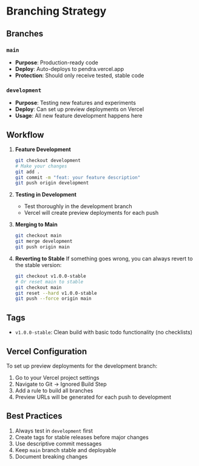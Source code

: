 # Branching Strategy

## Branches

### `main`
- **Purpose**: Production-ready code
- **Deploy**: Auto-deploys to pendra.vercel.app
- **Protection**: Should only receive tested, stable code

### `development`
- **Purpose**: Testing new features and experiments
- **Deploy**: Can set up preview deployments on Vercel
- **Usage**: All new feature development happens here

## Workflow

1. **Feature Development**
   ```bash
   git checkout development
   # Make your changes
   git add .
   git commit -m "feat: your feature description"
   git push origin development
   ```

2. **Testing in Development**
   - Test thoroughly in the development branch
   - Vercel will create preview deployments for each push

3. **Merging to Main**
   ```bash
   git checkout main
   git merge development
   git push origin main
   ```

4. **Reverting to Stable**
   If something goes wrong, you can always revert to the stable version:
   ```bash
   git checkout v1.0.0-stable
   # Or reset main to stable
   git checkout main
   git reset --hard v1.0.0-stable
   git push --force origin main
   ```

## Tags

- `v1.0.0-stable`: Clean build with basic todo functionality (no checklists)

## Vercel Configuration

To set up preview deployments for the development branch:

1. Go to your Vercel project settings
2. Navigate to Git → Ignored Build Step
3. Add a rule to build all branches
4. Preview URLs will be generated for each push to development

## Best Practices

1. Always test in `development` first
2. Create tags for stable releases before major changes
3. Use descriptive commit messages
4. Keep `main` branch stable and deployable
5. Document breaking changes